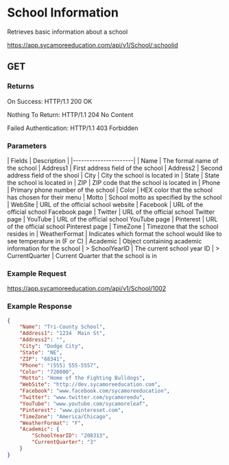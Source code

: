 # School Information

Retrieves basic information about a school

https://app.sycamoreeducation.com/api/v1/School/:schoolid

## GET

### Returns

On Success: HTTP/1.1 200 OK

Nothing To Return: HTTP/1.1 204 No Content

Failed Authentication:  HTTP/1.1 403 Forbidden

### Parameters

| Fields | Description |
|----------------------|
| Name | The formal name of the school
| Address1 |	First address field of the school
| Address2 | Second address field of the shool
| City |	City the school is located in
| State |	State the school is located in
| ZIP | ZIP code that the school is located in
| Phone | Primary phone number of the school
| Color | HEX color that the school has chosen for their menu
| Motto |	School motto as specified by the school
| WebSite | URL of the official school website
| Facebook | URL of the official school Facebook page
| Twitter | URL of the official school Twitter page
| YouTube | URL of the official school YouTube page
| Pinterest | URL of the official school Pinterest page
| TimeZone  |	Timezone that the school resides in
| WeatherFormat | Indicates which format the school would like to see temperature in (F or C)
| Academic | Object containing academic information for the school
| > SchoolYearID | The current school year ID
| > CurrentQuarter | Current Quarter that the school is in

### Example Request

https://app.sycamoreeducation.com/api/v1/School/1002

### Example Response
```json
{
    "Name": "Tri-County School",
    "Address1": "1234  Main St",
    "Address2": "",
    "City": "Dodge City",
    "State": "NE",
    "ZIP": "68341",
    "Phone": "(555) 555-5557",
    "Color": "720000",
    "Motto": "Home of the Fighting Bulldogs",
    "WebSite": "http://dev.sycamoreeducation.com",
    "Facebook": "www.facebook.com/sycamoreeducation",
    "Twitter": "www.twitter.com/sycamoreedu",
    "YouTube": "www.youtube.com/sycamoreleaf",
    "Pinterest": "www.pintereset.com",
    "TimeZone": "America/Chicago",
    "WeatherFormat": "F",
    "Academic": {
        "SchoolYearID": "208313",
        "CurrentQuarter": "3"
    }
}
```
